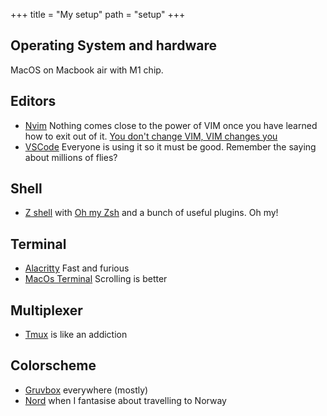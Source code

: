 +++
title = "My setup"
path = "setup"
+++

## Operating System and hardware

MacOS on Macbook air with M1 chip.

## Editors

- [Nvim](https://neovim.io/) Nothing comes close to the power of VIM once you have learned how to exit out of it. <a href="https://www.youtube.com/watch?v=9n1dtmzqnCU" target="_blank">You don't change VIM, VIM changes you
- [VSCode](https://code.visualstudio.com/) Everyone is using it so it must be good. Remember the saying about millions of flies?

## Shell

- [Z shell](https://www.zsh.org/) with [Oh my Zsh](https://github.com/ohmyzsh/ohmyzsh) and a bunch of useful plugins. Oh my!

## Terminal

- [Alacritty](https://github.com/alacritty/alacritty) Fast and furious
- [MacOs Terminal](https://www.apple.com/in/macos/monterey/) Scrolling is better

## Multiplexer

- [Tmux](https://github.com/tmux/tmux) is like an addiction

## Colorscheme

- [Gruvbox](https://github.com/morhetz/gruvbox) everywhere (mostly)
- [Nord](https://www.nordtheme.com/) when I fantasise about travelling to Norway
